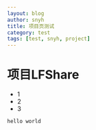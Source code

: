 ```yaml
---
layout: blog
author: snyh
title: 项目页测试
category: test
tags: [test, snyh, project]
---
```


项目LFShare
==============

* 1
* 2
* 3

`hello world`
